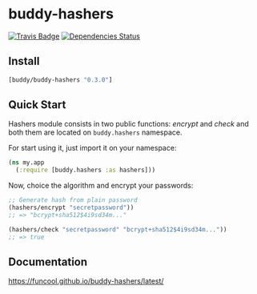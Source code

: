 # buddy-hashers

[![Travis Badge](https://img.shields.io/travis/funcool/buddy-hashers.svg?style=flat)](https://travis-ci.org/funcool/buddy-hashers "Travis Badge")
[![Dependencies Status](http://jarkeeper.com/funcool/buddy-hashers/status.svg)](http://jarkeeper.com/funcool/buddy-hashers)

## Install ##

```clojure
[buddy/buddy-hashers "0.3.0"]
```

## Quick Start ##

Hashers module consists in two public functions: *encrypt* and *check* and both them are
located on `buddy.hashers` namespace.

For start using it, just import it on your namespace:

```clojure
(ns my.app
  (:require [buddy.hashers :as hashers]))
```

Now, choice the algorithm and encrypt your passwords:

```clojure
;; Generate hash from plain password
(hashers/encrypt "secretpassword"))
;; => "bcrypt+sha512$4i9sd34m..."

(hashers/check "secretpassword" "bcrypt+sha512$4i9sd34m..."))
;; => true
```

## Documentation ##

https://funcool.github.io/buddy-hashers/latest/
